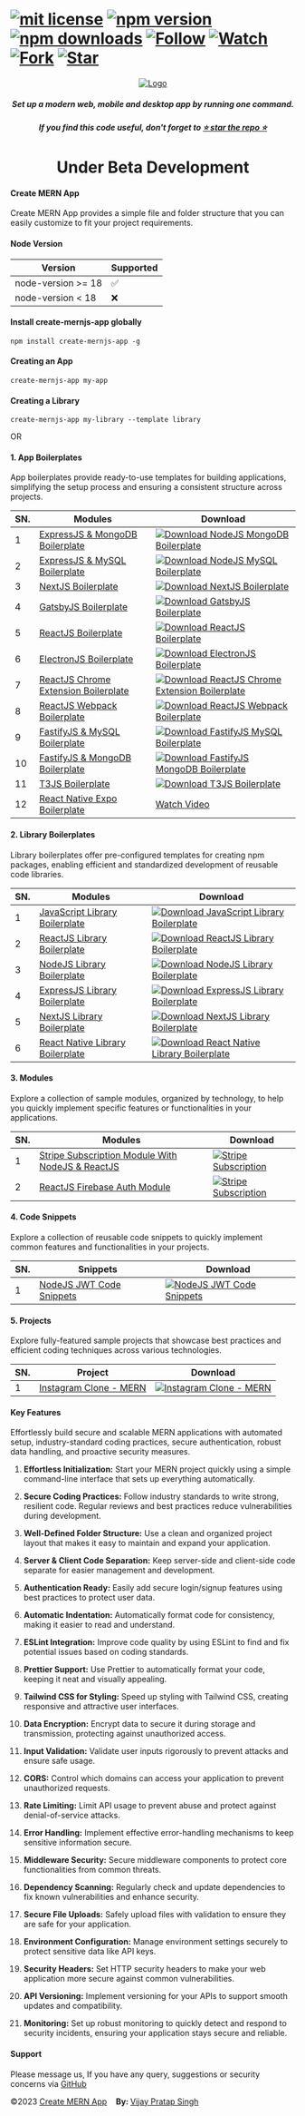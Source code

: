 # [![mit license](https://img.shields.io/github/license/mernjs/create-mern-app)](https://github.com/mernjs/create-mern-app/blob/master/LICENSE) [![npm version](https://img.shields.io/npm/v/create-mernjs-app)](https://www.npmjs.com/package/create-mernjs-app) [![npm downloads](https://img.shields.io/npm/dy/create-mernjs-app)](https://www.npmjs.com/package/create-mernjs-app) [![Follow](https://img.shields.io/github/followers/mernjs?style=social)](https://github.com/mernjs?tab=followers) [![Watch](https://img.shields.io/github/watchers/mernjs/create-mern-app?style=social)](https://github.com/mernjs/create-mern-app/watchers) [![Fork](https://img.shields.io/github/forks/mernjs/create-mern-app?style=social)](https://github.com/mernjs/create-mern-app/network/members) [![Star](https://img.shields.io/github/stars/mernjs/create-mern-app?style=social)](https://github.com/mernjs/create-mern-app/stargazers)

<p align="center">
  <a target="_blank" href="https://mernjs.github.io/create-mern-app" rel="noopener">
 <img src="https://mernjs.github.io/create-mern-app/assets/logo1.png" alt="Logo"></a>
</p>
<h5 align="center">Set up a modern web, mobile and desktop app by running one command.</h5>

<h5 align="center">
If you find this code useful, don't forget to <a target="_blank" href="https://github.com/mernjs/create-mern-app" rel="noopener">⭐ star the repo ⭐</a> 
</h5>

<h1 align="center">
Under Beta Development
</h1>

<h4>Create MERN App</h4>

Create MERN App provides a simple file and folder structure that you can easily customize to fit your project requirements.

<h4>Node Version </h4>

| Version | Supported          |
| ------- | ------------------ |
| node-version >= 18   | :white_check_mark: |
| node-version  < 18   | :x:  |

<h4>Install create-mernjs-app globally</h4>

```
npm install create-mernjs-app -g 
```

<h4>Creating an App</h4>

```
create-mernjs-app my-app
```

<h4>Creating a Library</h4>

```
create-mernjs-app my-library --template library
```

OR 

<h4>1. App Boilerplates</h4>

App boilerplates provide ready-to-use templates for building applications, simplifying the setup process and ensuring a consistent structure across projects.

| SN. | Modules | Download |
| ------ | ------ | ------ |
| 1 | [ExpressJS & MongoDB Boilerplate](https://github.com/mernjs/create-mern-app/tree/master/templates/boilerplates/app/nodejs-mongodb-boilerplate) | [![Download NodeJS MongoDB Boilerplate](https://custom-icon-badges.herokuapp.com/badge/-Download-blue?style=for-the-badge&logo=download&logoColor=white "Download NodeJS MongoDB Boilerplate")](https://github.com/mernjs/create-mern-app/raw/master/templates/boilerplates/app/nodejs-mongodb-boilerplate.zip) |
| 2 | [ExpressJS & MySQL Boilerplate](https://github.com/mernjs/create-mern-app/tree/master/templates/boilerplates/app/nodejs-mysql-boilerplate) | [![Download NodeJS MySQL Boilerplate](https://custom-icon-badges.herokuapp.com/badge/-Download-blue?style=for-the-badge&logo=download&logoColor=white "Download NodeJS MySQL Boilerplate")](https://github.com/mernjs/create-mern-app/raw/master/templates/boilerplates/app/nodejs-mysql-boilerplate.zip) |
| 3 | [NextJS Boilerplate](https://github.com/mernjs/create-mern-app/tree/master/templates/boilerplates/app/nextjs-boilerplate) | [![Download NextJS Boilerplate](https://custom-icon-badges.herokuapp.com/badge/-Download-blue?style=for-the-badge&logo=download&logoColor=white "Download NextJS Boilerplate")](https://github.com/mernjs/create-mern-app/raw/master/templates/boilerplates/app/nextjs-boilerplate.zip) |
| 4 | [GatsbyJS Boilerplate](https://github.com/mernjs/create-mern-app/tree/master/templates/boilerplates/app/gatsbyjs-boilerplate) | [![Download GatsbyJS Boilerplate](https://custom-icon-badges.herokuapp.com/badge/-Download-blue?style=for-the-badge&logo=download&logoColor=white "Download GatsbyJS Boilerplate")](https://github.com/mernjs/create-mern-app/raw/master/templates/boilerplates/app/gatsbyjs-boilerplate.zip) |
| 5 | [ReactJS Boilerplate](https://github.com/mernjs/create-mern-app/tree/master/templates/boilerplates/app/reactjs-boilerplate) | [![Download ReactJS Boilerplate](https://custom-icon-badges.herokuapp.com/badge/-Download-blue?style=for-the-badge&logo=download&logoColor=white "Download ReactJS Boilerplate")](https://github.com/mernjs/create-mern-app/raw/master/templates/boilerplates/app/reactjs-boilerplate.zip) |
| 6 | [ElectronJS Boilerplate](https://github.com/mernjs/create-mern-app/tree/master/templates/boilerplates/app/electronjs-boilerplate) | [![Download ElectronJS Boilerplate](https://custom-icon-badges.herokuapp.com/badge/-Download-blue?style=for-the-badge&logo=download&logoColor=white "Download ElectronJS Boilerplate")](https://github.com/mernjs/create-mern-app/raw/master/templates/boilerplates/app/electronjs-boilerplate.zip) |
| 7 | [ReactJS Chrome Extension Boilerplate](https://github.com/mernjs/create-mern-app/tree/master/templates/boilerplates/app/reactjs-chrome-extension-boilerplate) | [![Download ReactJS Chrome Extension Boilerplate](https://custom-icon-badges.herokuapp.com/badge/-Download-blue?style=for-the-badge&logo=download&logoColor=white "Download ReactJS Chrome Extension Boilerplate")](https://github.com/mernjs/create-mern-app/raw/master/templates/boilerplates/app/reactjs-chrome-extension-boilerplate.zip) |
| 8 | [ReactJS Webpack Boilerplate](https://github.com/mernjs/create-mern-app/tree/master/templates/boilerplates/app/reactjs-webpack-boilerplate) | [![Download ReactJS Webpack Boilerplate](https://custom-icon-badges.herokuapp.com/badge/-Download-blue?style=for-the-badge&logo=download&logoColor=white "Download ReactJS Webpack Boilerplate")](https://github.com/mernjs/create-mern-app/raw/master/templates/boilerplates/app/reactjs-webpack-boilerplate.zip) |
| 9 | [FastifyJS & MySQL Boilerplate](https://github.com/mernjs/create-mern-app/tree/master/templates/boilerplates/app/fastifyjs-mysql-boilerplate) | [![Download FastifyJS MySQL Boilerplate](https://custom-icon-badges.herokuapp.com/badge/-Download-blue?style=for-the-badge&logo=download&logoColor=white "Download FastifyJS MySQL Boilerplate")](https://github.com/mernjs/create-mern-app/raw/master/templates/boilerplates/app/fastifyjs-mysql-boilerplate.zip) |
| 10 | [FastifyJS & MongoDB Boilerplate](https://github.com/mernjs/create-mern-app/tree/master/templates/boilerplates/app/fastifyjs-mongodb-boilerplate) | [![Download FastifyJS MongoDB Boilerplate](https://custom-icon-badges.herokuapp.com/badge/-Download-blue?style=for-the-badge&logo=download&logoColor=white "Download FastifyJS MongoDB Boilerplate")](https://github.com/mernjs/create-mern-app/raw/master/templates/boilerplates/app/fastifyjs-mongodb-boilerplate.zip) |
| 11 | [T3JS Boilerplate](https://github.com/mernjs/create-mern-app/tree/master/templates/boilerplates/app/t3js-boilerplate) | [![Download T3JS Boilerplate](https://custom-icon-badges.herokuapp.com/badge/-Download-blue?style=for-the-badge&logo=download&logoColor=white "Download T3JS Boilerplate")](https://github.com/mernjs/create-mern-app/raw/master/templates/boilerplates/app/t3js-boilerplate.zip) |
| 12 | [React Native Expo Boilerplate](https://github.com/mernjs/create-mern-app/tree/master/templates/boilerplates/app/expo-boilerplate) | [Watch Video](https://www.youtube.com/playlist?list=PLdb4nm44DkLpK735w-WQGBs_nntaPH5PY) | [![Download React Native Expo Boilerplate](https://custom-icon-badges.herokuapp.com/badge/-Download-blue?style=for-the-badge&logo=download&logoColor=white "Download React Native Expo Boilerplate")](https://github.com/mernjs/create-mern-app/raw/master/templates/boilerplates/app/expo-boilerplate.zip) |


<h4>2. Library Boilerplates</h4>

Library boilerplates offer pre-configured templates for creating npm packages, enabling efficient and standardized development of reusable code libraries.

| SN. | Modules | Download |
| ------ | ------ | ------ |
| 1 | [JavaScript Library Boilerplate](https://github.com/mernjs/create-mern-app/tree/master/templates/boilerplates/library/javascript-library-boilerplate) | [![Download JavaScript Library Boilerplate](https://custom-icon-badges.herokuapp.com/badge/-Download-blue?style=for-the-badge&logo=download&logoColor=white "Download JavaScript Library Boilerplate")](https://github.com/mernjs/create-mern-app/raw/master/templates/boilerplates/library/javascript-library-boilerplate.zip) |
| 2 | [ReactJS Library Boilerplate](https://github.com/mernjs/create-mern-app/tree/master/templates/boilerplates/library/reactjs-library-boilerplate) | [![Download ReactJS Library Boilerplate](https://custom-icon-badges.herokuapp.com/badge/-Download-blue?style=for-the-badge&logo=download&logoColor=white "Download ReactJS Library Boilerplate")](https://github.com/mernjs/create-mern-app/raw/master/templates/boilerplates/library/reactjs-library-boilerplate.zip) |
| 3 | [NodeJS Library Boilerplate](https://github.com/mernjs/create-mern-app/tree/master/templates/boilerplates/library/nodejs-library-boilerplate) | [![Download NodeJS Library Boilerplate](https://custom-icon-badges.herokuapp.com/badge/-Download-blue?style=for-the-badge&logo=download&logoColor=white "Download NodeJS Library Boilerplate")](https://github.com/mernjs/create-mern-app/raw/master/templates/boilerplates/library/nodejs-library-boilerplate.zip) |
| 4 | [ExpressJS Library Boilerplate](https://github.com/mernjs/create-mern-app/tree/master/templates/boilerplates/library/expressjs-library-boilerplate) | [![Download ExpressJS Library Boilerplate](https://custom-icon-badges.herokuapp.com/badge/-Download-blue?style=for-the-badge&logo=download&logoColor=white "Download ExpressJS Library Boilerplate")](https://github.com/mernjs/create-mern-app/raw/master/templates/boilerplates/library/expressjs-library-boilerplate.zip) |
| 5 | [NextJS Library Boilerplate](https://github.com/mernjs/create-mern-app/tree/master/templates/boilerplates/library/nextjs-library-boilerplate) | [![Download NextJS Library Boilerplate](https://custom-icon-badges.herokuapp.com/badge/-Download-blue?style=for-the-badge&logo=download&logoColor=white "Download NextJS Library Boilerplate")](https://github.com/mernjs/create-mern-app/raw/master/templates/boilerplates/library/nextjs-library-boilerplate.zip) |
| 6 | [React Native Library Boilerplate](https://github.com/mernjs/create-mern-app/tree/master/templates/boilerplates/library/react-native-library-boilerplate) | [![Download React Native Library Boilerplate](https://custom-icon-badges.herokuapp.com/badge/-Download-blue?style=for-the-badge&logo=download&logoColor=white "Download React Native Library Boilerplate")](https://github.com/mernjs/create-mern-app/raw/master/templates/boilerplates/library/react-native-library-boilerplate.zip) |


<h4>3. Modules</h4>

Explore a collection of sample modules, organized by technology, to help you quickly implement specific features or functionalities in your applications.

| SN. | Modules | Download |
| ------ | ------ | ------ |
| 1 | [Stripe Subscription Module With NodeJS & ReactJS](#stripe) | [![Stripe Subscription](https://custom-icon-badges.herokuapp.com/badge/-Download-blue?style=for-the-badge&logo=download&logoColor=white "Stripe Subscription")](#stripe) |
| 2 | [ReactJS Firebase Auth Module](#firebaseauth) | [![Stripe Subscription](https://custom-icon-badges.herokuapp.com/badge/-Download-blue?style=for-the-badge&logo=download&logoColor=white "Stripe Subscription")](#stripe) |


<h4>4. Code Snippets</h4>

Explore a collection of reusable code snippets to quickly implement common features and functionalities in your projects.

| SN. | Snippets | Download |
| ------ | ------ | ------ |
| 1 | [NodeJS JWT Code Snippets](#stripe) | [![NodeJS JWT Code Snippets](https://custom-icon-badges.herokuapp.com/badge/-Download-blue?style=for-the-badge&logo=download&logoColor=white "NodeJS JWT Code Snippets")](#stripe) |


<h4>5. Projects</h4>

Explore fully-featured sample projects that showcase best practices and efficient coding techniques across various technologies.

| SN. | Project | Download |
| ------ | ------ | ------ |
| 1 | [Instagram Clone - MERN](#stripe) | [![Instagram Clone - MERN](https://custom-icon-badges.herokuapp.com/badge/-Download-blue?style=for-the-badge&logo=download&logoColor=white "Instagram Clone - MERN")](#stripe) |


<h4>Key Features</h4>

Effortlessly build secure and scalable MERN applications with automated setup, industry-standard coding practices, secure authentication, robust data handling, and proactive security measures.

1. **Effortless Initialization:** Start your MERN project quickly using a simple command-line interface that sets up everything automatically.

2. **Secure Coding Practices:** Follow industry standards to write strong, resilient code. Regular reviews and best practices reduce vulnerabilities during development.

3. **Well-Defined Folder Structure:** Use a clean and organized project layout that makes it easy to maintain and expand your application.

4. **Server & Client Code Separation:** Keep server-side and client-side code separate for easier management and development.

5. **Authentication Ready:** Easily add secure login/signup features using best practices to protect user data.

6. **Automatic Indentation:** Automatically format code for consistency, making it easier to read and understand.

7. **ESLint Integration:** Improve code quality by using ESLint to find and fix potential issues based on coding standards.

8. **Prettier Support:** Use Prettier to automatically format your code, keeping it neat and visually appealing.

9. **Tailwind CSS for Styling:** Speed up styling with Tailwind CSS, creating responsive and attractive user interfaces.

10. **Data Encryption:** Encrypt data to secure it during storage and transmission, protecting against unauthorized access.

11. **Input Validation:** Validate user inputs rigorously to prevent attacks and ensure safe usage.

12. **CORS:** Control which domains can access your application to prevent unauthorized requests.

13. **Rate Limiting:** Limit API usage to prevent abuse and protect against denial-of-service attacks.

14. **Error Handling:** Implement effective error-handling mechanisms to keep sensitive information secure.

15. **Middleware Security:** Secure middleware components to protect core functionalities from common threats.

16. **Dependency Scanning:** Regularly check and update dependencies to fix known vulnerabilities and enhance security.

17. **Secure File Uploads:** Safely upload files with validation to ensure they are safe for your application.

18. **Environment Configuration:** Manage environment settings securely to protect sensitive data like API keys.

19. **Security Headers:** Set HTTP security headers to make your web application more secure against common vulnerabilities.

20. **API Versioning:** Implement versioning for your APIs to support smooth updates and compatibility.

21. **Monitoring:** Set up robust monitoring to quickly detect and respond to security incidents, ensuring your application stays secure and reliable.

<h4>Support</h4>

Please message us, If you have any query, suggestions or security concerns via [GitHub](https://github.com/mernjs/create-mern-app/discussions)

<p style="margin-left: '30px', margin-right: '30px'"><span style="text-align: 'left'">©2023 <a href="https://github.com/mernjs/create-mern-app/blob/master/LICENSE" target="_blank"> Create MERN App</a></span>&nbsp;&nbsp;&nbsp;&nbsp;<span style="float: 'right'"><b>By: </b> <a href="https://linkedin.com/in/vprtsingh" target="_blank"> Vijay Pratap Singh</a></span></p>